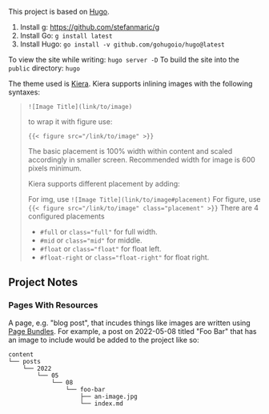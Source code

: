 This project is based on [Hugo](https://gohugo.io/).

1. Install g: https://github.com/stefanmaric/g
2. Install Go: `g install latest`
3. Install Hugo: `go install -v github.com/gohugoio/hugo@latest`

To view the site while writing: `hugo server -D`
To build the site into the `public` directory: `hugo`

The theme used is [Kiera](https://themes.gohugo.io/hugo-kiera/). Kiera supports
inlining images with the following syntaxes:

> `![Image Title](link/to/image)`
>
> to wrap it with figure use:
>
> `{{< figure src="/link/to/image" >}}`
>
> The basic placement is 100% width within content and scaled accordingly in
> smaller screen. Recommended width for image is 600 pixels minimum.
>
> Kiera supports different placement by adding:
>
> For img, use `![Image Title](link/to/image#placement)`
> For figure, use `{{< figure src="/link/to/image" class="placement" >}}`
> There are 4 configured placements
>
> + `#full` or `class="full"` for full width.
> + `#mid` or `class="mid"` for middle.
> + `#float` or `class="float"` for float left.
> + `#float-right` or `class="float-right"` for float right.

## Project Notes

### Pages With Resources

A page, e.g. "blog post", that incudes things like images are written using
[Page Bundles](https://gohugo.io/content-management/page-bundles/). For example,
a post on 2022-05-08 titled "Foo Bar" that has an image to include would be
added to the project like so:

```
content
└── posts
    └── 2022
        └── 05
            └── 08
                └── foo-bar
                    ├── an-image.jpg
                    └── index.md
```
